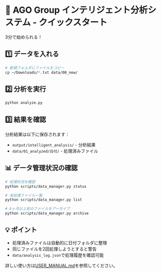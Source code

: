 # 🚀 AGO Group インテリジェント分析システム - クイックスタート

3分で始められる！

## 1️⃣ データを入れる
```bash
# 新規フォルダにファイルをコピー
cp ~/Downloads/*.txt data/00_new/
```

## 2️⃣ 分析を実行
```bash
python analyze.py
```

## 3️⃣ 結果を確認
分析結果は以下に保存されます：
- `output/intelligent_analysis/` - 分析結果
- `data/01_analyzed/日付/` - 処理済みファイル

## 📊 データ管理状況の確認
```bash
# 処理状況を確認
python scripts/data_manager.py status

# 未処理ファイル一覧
python scripts/data_manager.py list

# 6ヶ月以上前のファイルをアーカイブ
python scripts/data_manager.py archive
```

## 💡 ポイント
- 処理済みファイルは自動的に日付フォルダに整理
- 同じファイルを2回処理しようとすると警告
- `data/analysis_log.json`で処理履歴を確認可能

詳しい使い方は[USER_MANUAL.md](USER_MANUAL.md)を参照してください。